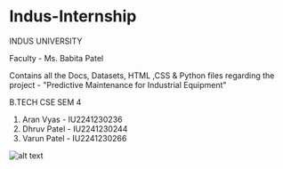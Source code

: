 # Indus-Internship
INDUS UNIVERSITY

Faculty - Ms. Babita Patel

Contains all the Docs, Datasets, HTML ,CSS & Python files regarding the project - "Predictive Maintenance for Industrial Equipment"

B.TECH CSE SEM 4
1) Aran Vyas - IU2241230236
2) Dhruv Patel - IU2241230244
3) Varun Patel - IU2241230266


![alt text](Screenshot/Screenshot)

